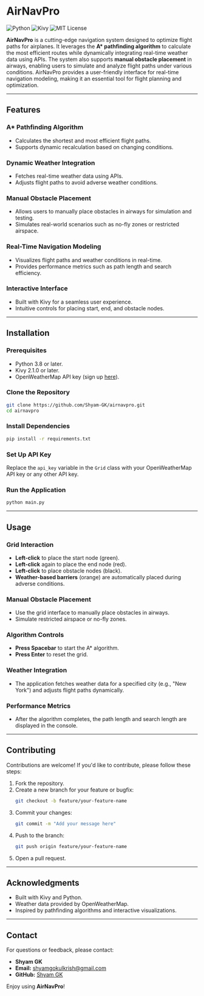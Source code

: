 # AirNavPro

![Python](https://img.shields.io/badge/Python-3.8%2B-blue) ![Kivy](https://img.shields.io/badge/Kivy-2.1.0-green) ![MIT License](https://img.shields.io/badge/License-MIT-yellow)


**AirNavPro** is a cutting-edge navigation system designed to optimize flight paths for airplanes. It leverages the **A\* pathfinding algorithm** to calculate the most efficient routes while dynamically integrating real-time weather data using APIs. The system also supports **manual obstacle placement** in airways, enabling users to simulate and analyze flight paths under various conditions. AirNavPro provides a user-friendly interface for real-time navigation modeling, making it an essential tool for flight planning and optimization.

---
## Features
### A* Pathfinding Algorithm
- Calculates the shortest and most efficient flight paths.
- Supports dynamic recalculation based on changing conditions.

### Dynamic Weather Integration
- Fetches real-time weather data using APIs.
- Adjusts flight paths to avoid adverse weather conditions.

### Manual Obstacle Placement
- Allows users to manually place obstacles in airways for simulation and testing.
- Simulates real-world scenarios such as no-fly zones or restricted airspace.

### Real-Time Navigation Modeling
- Visualizes flight paths and weather conditions in real-time.
- Provides performance metrics such as path length and search efficiency.

### Interactive Interface
- Built with Kivy for a seamless user experience.
- Intuitive controls for placing start, end, and obstacle nodes.
---
## Installation
### Prerequisites
- Python 3.8 or later.
- Kivy 2.1.0 or later.
- OpenWeatherMap API key (sign up [here](https://openweathermap.org/)).

### Clone the Repository
```bash
git clone https://github.com/Shyam-GK/airnavpro.git
cd airnavpro
```

### Install Dependencies
```bash
pip install -r requirements.txt
```

### Set Up API Key
Replace the `api_key` variable in the `Grid` class with your OpenWeatherMap API key or any other API key.

### Run the Application
```bash
python main.py
```
---
## Usage
### Grid Interaction
- **Left-click** to place the start node (green).
- **Left-click** again to place the end node (red).
- **Left-click** to place obstacle nodes (black).
- **Weather-based barriers** (orange) are automatically placed during adverse conditions.

### Manual Obstacle Placement
- Use the grid interface to manually place obstacles in airways.
- Simulate restricted airspace or no-fly zones.

### Algorithm Controls
- **Press Spacebar** to start the A* algorithm.
- **Press Enter** to reset the grid.

### Weather Integration
- The application fetches weather data for a specified city (e.g., "New York") and adjusts flight paths dynamically.

### Performance Metrics
- After the algorithm completes, the path length and search length are displayed in the console.


---
## Contributing
Contributions are welcome! If you'd like to contribute, please follow these steps:

1. Fork the repository.
2. Create a new branch for your feature or bugfix:
   ```bash
   git checkout -b feature/your-feature-name
   ```
3. Commit your changes:
   ```bash
   git commit -m "Add your message here"
   ```
4. Push to the branch:
   ```bash
   git push origin feature/your-feature-name
   ```
5. Open a pull request.

---
## Acknowledgments
- Built with Kivy and Python.
- Weather data provided by OpenWeatherMap.
- Inspired by pathfinding algorithms and interactive visualizations.
---
## Contact
For questions or feedback, please contact:

- **Shyam GK**  
- **Email:** shyamgokulkrish@gmail.com  
- **GitHub:** [Shyam GK](https://github.com/Shyam-GK)

Enjoy using **AirNavPro**!
